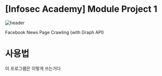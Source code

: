 # [Infosec Academy] Module Project 1
![header](https://capsule-render.vercel.app/api?type=Waving&color=auto&height=300&section=header&text=InfosecAcademy&fontSize=90)


Facebook News Page Crawling (with Graph API)

사용법
=============

이 프로그램은 이렇게 쓰는거다


